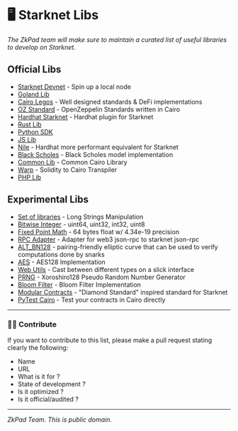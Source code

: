 # 🖥️ Starknet Libs

_The ZkPad team will make sure to maintain a curated list of useful libraries to develop on Starknet._

## Official Libs
- [Starknet Devnet](https://github.com/Shard-Labs/starknet-devnet) - Spin up a local node
- [Goland Lib](https://github.com/dontpanicdao/caigo) 
- [Cairo Legos](https://github.com/a5f9t4/cairomate) - Well designed standards & DeFi implementations
- [OZ Standard](https://github.com/OpenZeppelin/cairo-contracts) - OpenZeppelin Standards written in Cairo
- [Hardhat Starknet](https://github.com/Shard-Labs/starknet-hardhat-plugin) - Hardhat plugin for Starknet
- [Rust Lib](https://github.com/xJonathanLEI/starknet-rs)
- [Python SDK](https://github.com/software-mansion/starknet.py)
- [JS Lib](https://github.com/0xs34n/starknet.js)
- [Nile](https://github.com/OpenZeppelin/nile) - Hardhat more performant equivalent for Starknet
- [Black Scholes](https://github.com/araghava/cairo-black-scholes) - Black Scholes model implementation
- [Common Lib](https://perama-v.github.io/cairo/cairo-common-library) - Common Cairo Library
- [Warp](https://github.com/NethermindEth/warp) - Solidity to Cairo Transpiler
- [PHP Lib](https://github.com/Starknet-php/starknet.php)


## Experimental Libs
- [Set of libraries](https://github.com/sekai-studio/starknet-libs) - Long Strings Manipulation
- [Bitwise Integer](https://github.com/bellissimogiorno/cairo-integer-types) - uint64, uint32, int32, uint8
- [Fixed Point Math](https://github.com/influenceth/cairo-math-64x61) - 64 bytes float w/ 4.34e-19 precision
- [RPC Adapter](https://github.com/software-mansion-labs/starknet-web3-rpc-adapter) - Adapter for web3 json-rpc to starknet json-rpc
- [ALT_BN128](https://github.com/tekkac/cairo-alt_bn128) - pairing-friendly elliptic curve that can be used to verify computations done by snarks
- [AES](https://github.com/onurinanc/cairo-aes) - AES128 Implementation
- [Web Utils](https://util.turbofish.co/) - Cast between different types on a slick interface
- [PRNG](https://github.com/milancermak/xoroshiro-cairo) - Xoroshiro128 Pseudo Random Number Generator
- [Bloom Filter](https://github.com/sambarnes/cairo-bloom) - Bloom Filter Implementation
- [Modular Contracts](https://github.com/fracek/starknet-modular-contracts-standard) - "Diamond Standard" inspired standard for Starknet
- [PyTest Cairo](https://github.com/TimNooren/pytest-cairo) - Test your contracts in Cairo directly

---

### 👨‍💼 Contribute
If you want to contribute to this list, please make a pull request stating clearly the following:
- Name
- URL
- What is it for ?
- State of development ?
- Is it optimized ?
- Is it official/audited ?

---
_ZkPad Team. This is public domain._ 

